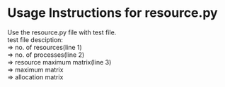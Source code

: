 <h1>Usage Instructions for resource.py</h1>
Use the resource.py file with test file.<br />
test file desciption:<br />
=> no. of resources(line 1)<br />
=> no. of processes(line 2)<br />
=> resource maximum matrix(line 3)<br />
=> maximum matrix<br />
=> allocation matrix<br />
